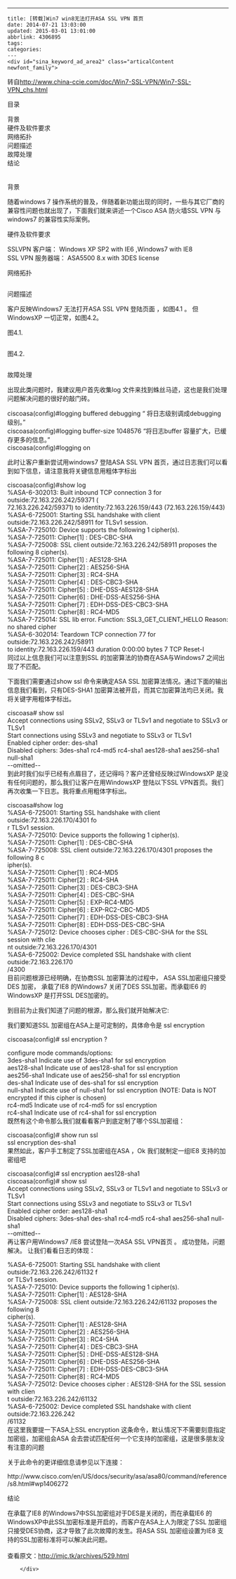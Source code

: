 ---
    title: [转载]Win7 win8无法打开ASA SSL VPN 首页
    date: 2014-07-21 13:03:00
    updated: 2015-03-01 13:01:00
    abbrlink: 4306895
    tags:
    categories:
    ---
    <div id="sina_keyword_ad_area2" class="articalContent   newfont_family">
<p>转自<a title="http://www.china-ccie.com/doc/Win7-SSL-VPN/Win7-SSL-VPN_chs.html" href="http://www.china-ccie.com/doc/Win7-SSL-VPN/Win7-SSL-VPN_chs.html" rel="nofollow">http://www.china-ccie.com/doc/Win7-SSL-VPN/Win7-SSL-VPN_chs.html</a></p>
<p>目录</p>
<p>背景<br />
硬件及软件要求<br />
网络拓扑<br />
问题描述<br />
故障处理<br />
结论<br />
　</p>
<p>背景</p>
<p>随着windows 7
操作系统的普及，伴随着新功能出现的同时，一些与其它厂商的兼容性问题也就出现了，下面我们就来讲述一个Cisco ASA 防火墙SSL
VPN 与 windows7 的兼容性实际案例。</p>
<p>硬件及软件要求</p>
<p>SSLVPN 客户端： Windows XP SP2 with IE6 ,Windows7 with IE8<br />
SSL VPN 服务器端： ASA5500 8.x with 3DES license</p>
<p>网络拓扑</p>
<p><img src="http://images.cnitblog.com/blog/725676/201503/011300242213394.jpg" alt="" /></p>
<p>问题描述</p>
<p>客户反映Windows7 无法打开ASA SSL VPN 登陆页面 ，如图4.1 。 但WindowsXP
一切正常，如图4.2。</p>
<p>图4.1.</p>
<p><img src="http://images.cnitblog.com/blog/725676/201503/011300443461680.jpg" alt="" /></p>
<p>图4.2.</p>
<p><img src="http://images.cnitblog.com/blog/725676/201503/011300527838000.jpg" alt="" /></p>
<p>故障处理</p>
<p>出现此类问题时，我建议用户首先收集log 文件来找到蛛丝马迹，这也是我们处理问题解决问题的很好的敲门砖。</p>
<p>ciscoasa(config)#logging buffered debugging &ldquo; 将日志级别调成debugging
级别。&rdquo;<br />
ciscoasa(config)#logging buffer-size 1048576 &ldquo;将日志buffer
容量扩大，已缓存更多的信息。&rdquo;<br />
ciscoasa(config)#logging on</p>
<p>此时让客户重新尝试用windows7 登陆ASA SSL VPN
首页，通过日志我们可以看到如下信息，请注意我将关键信息用粗体字标出</p>
<p>ciscoasa(config)#show log<br />
%ASA-6-302013: Built inbound TCP connection 3 for
outside:72.163.226.242/59371 (<br />
72.163.226.242/59371) to identity:72.163.226.159/443
(72.163.226.159/443)<br />
%ASA-6-725001: Starting SSL handshake with client
outside:72.163.226.242/58911 for TLSv1 session.<br />
%ASA-7-725010: Device supports the following 1 cipher(s).<br />
%ASA-7-725011: Cipher[1] : DES-CBC-SHA<br />
%ASA-7-725008: SSL client outside:72.163.226.242/58911 proposes the
following 8 cipher(s).<br />
%ASA-7-725011: Cipher[1] : AES128-SHA<br />
%ASA-7-725011: Cipher[2] : AES256-SHA<br />
%ASA-7-725011: Cipher[3] : RC4-SHA<br />
%ASA-7-725011: Cipher[4] : DES-CBC3-SHA<br />
%ASA-7-725011: Cipher[5] : DHE-DSS-AES128-SHA<br />
%ASA-7-725011: Cipher[6] : DHE-DSS-AES256-SHA<br />
%ASA-7-725011: Cipher[7] : EDH-DSS-DES-CBC3-SHA<br />
%ASA-7-725011: Cipher[8] : RC4-MD5<br />
%ASA-7-725014: SSL lib error. Function: SSL3_GET_CLIENT_HELLO
Reason: no shared cipher<br />
%ASA-6-302014: Teardown TCP connection 77 for
outside:72.163.226.242/58911<br />
to identity:72.163.226.159/443 duration 0:00:00 bytes 7 TCP
Reset-I<br />
同过以上信息我们可以注意到SSL 的加密算法的协商在ASA与Windows7 之间出现了不匹配。</p>
<p>下面我们需要通过show ssl 命令来确定ASA SSL 加密算法情况。通过下面的输出信息我们看到，只有DES-SHA1
加密算法被开启，而其它加密算法均已关闭。我将关键字用粗体字标出。</p>
<p>ciscoasa# show ssl<br />
Accept connections using SSLv2, SSLv3 or TLSv1 and negotiate to
SSLv3 or TLSv1<br />
Start connections using SSLv3 and negotiate to SSLv3 or TLSv1<br />
Enabled cipher order: des-sha1<br />
Disabled ciphers: 3des-sha1 rc4-md5 rc4-sha1 aes128-sha1
aes256-sha1 null-sha1<br />
--omitted--<br />
到此时我们似乎已经有点眉目了，还记得吗？客户还曾经反映过WindowsXP 是没有任何问题的，那么我们让客户在用WindowsXP
登陆以下SSL VPN首页。我们再次收集一下日志。我将重点用粗体字标出。</p>
<p>ciscoasa#show log<br />
%ASA-6-725001: Starting SSL handshake with client
outside:72.163.226.170/4301 fo<br />
r TLSv1 session.<br />
%ASA-7-725010: Device supports the following 1 cipher(s).<br />
%ASA-7-725011: Cipher[1] : DES-CBC-SHA<br />
%ASA-7-725008: SSL client outside:72.163.226.170/4301 proposes the
following 8 c<br />
ipher(s).<br />
%ASA-7-725011: Cipher[1] : RC4-MD5<br />
%ASA-7-725011: Cipher[2] : RC4-SHA<br />
%ASA-7-725011: Cipher[3] : DES-CBC3-SHA<br />
%ASA-7-725011: Cipher[4] : DES-CBC-SHA<br />
%ASA-7-725011: Cipher[5] : EXP-RC4-MD5<br />
%ASA-7-725011: Cipher[6] : EXP-RC2-CBC-MD5<br />
%ASA-7-725011: Cipher[7] : EDH-DSS-DES-CBC3-SHA<br />
%ASA-7-725011: Cipher[8] : EDH-DSS-DES-CBC-SHA<br />
%ASA-7-725012: Device chooses cipher : DES-CBC-SHA for the SSL
session with clie<br />
nt outside:72.163.226.170/4301<br />
%ASA-6-725002: Device completed SSL handshake with client
outside:72.163.226.170<br />
/4300<br />
目前问题根源已经明确，在协商SSL 加密算法的过程中， ASA SSL加密组只接受DES 加密， 承载了IE8 的Windows7
关闭了DES SSL加密。而承载IE6 的WindowsXP 是打开SSL DES加密的。</p>
<p>到目前为止我们知道了问题的根源，那么我们就开始解决它:</p>
<p>我们要知道SSL 加密组在ASA上是可定制的，具体命令是 ssl encryption</p>
<p>ciscoasa(config)# ssl encryption ?</p>
<p>configure mode commands/options:<br />
3des-sha1 Indicate use of 3des-sha1 for ssl encryption<br />
aes128-sha1 Indicate use of aes128-sha1 for ssl encryption<br />
aes256-sha1 Indicate use of aes256-sha1 for ssl encryption<br />
des-sha1 Indicate use of des-sha1 for ssl encryption<br />
null-sha1 Indicate use of null-sha1 for ssl encryption (NOTE: Data
is NOT<br />
encrypted if this cipher is chosen)<br />
rc4-md5 Indicate use of rc4-md5 for ssl encryption<br />
rc4-sha1 Indicate use of rc4-sha1 for ssl encryption<br />
既然有这个命令那么我们就看看客户到底定制了哪个SSL加密组：</p>
<p>ciscoasa(config)# show run ssl<br />
ssl encryption des-sha1<br />
果然如此，客户手工制定了SSL加密组在ASA ，Ok 我们就制定一组IE8 支持的加密组吧</p>
<p>ciscoasa(config)# ssl encryption aes128-sha1<br />
ciscoasa(config)# show ssl<br />
Accept connections using SSLv2, SSLv3 or TLSv1 and negotiate to
SSLv3 or TLSv1<br />
Start connections using SSLv3 and negotiate to SSLv3 or TLSv1<br />
Enabled cipher order: aes128-sha1<br />
Disabled ciphers: 3des-sha1 des-sha1 rc4-md5 rc4-sha1 aes256-sha1
null-sha1<br />
--omitted--<br />
再让客户用Windows7 /IE8 尝试登陆一次ASA SSL VPN首页 。 成功登陆，问题解决。 让我们看看日志的体现：</p>
<p>%ASA-6-725001: Starting SSL handshake with client
outside:72.163.226.242/61132 f<br />
or TLSv1 session.<br />
%ASA-7-725010: Device supports the following 1 cipher(s).<br />
%ASA-7-725011: Cipher[1] : AES128-SHA<br />
%ASA-7-725008: SSL client outside:72.163.226.242/61132 proposes the
following 8<br />
cipher(s).<br />
%ASA-7-725011: Cipher[1] : AES128-SHA<br />
%ASA-7-725011: Cipher[2] : AES256-SHA<br />
%ASA-7-725011: Cipher[3] : RC4-SHA<br />
%ASA-7-725011: Cipher[4] : DES-CBC3-SHA<br />
%ASA-7-725011: Cipher[5] : DHE-DSS-AES128-SHA<br />
%ASA-7-725011: Cipher[6] : DHE-DSS-AES256-SHA<br />
%ASA-7-725011: Cipher[7] : EDH-DSS-DES-CBC3-SHA<br />
%ASA-7-725011: Cipher[8] : RC4-MD5<br />
%ASA-7-725012: Device chooses cipher : AES128-SHA for the SSL
session with clien<br />
t outside:72.163.226.242/61132<br />
%ASA-6-725002: Device completed SSL handshake with client
outside:72.163.226.242<br />
/61132<br />
在这里我要提一下ASA上SSL encryption 这条命令，默认情况下不需要刻意指定加密组，加密组会ASA
会去尝试匹配任何一个它支持的加密组，这是很多朋友没有注意的问题</p>
<p>关于此命令的更详细信息请参见以下连接：</p>
<p>
http://www.cisco.com/en/US/docs/security/asa/asa80/command/reference/s8.html#wp1406272</p>
<p>结论</p>
<p>在承载了IE8 的Windows7中SSL加密组对于DES是关闭的，而在承载IE6
的WindowsXP中此SSL加密标准是开启的，而客户在ASA上人为限定了SSL
加密组只接受DES协商，这才导致了此次故障的发生。将ASA SSL 加密组设置为IE8
支持的SSL加密标准将可以解决此问题。<br />
<br />
查看原文：<a href="http://imjc.tk/archives/529.html" rel="nofollow">http://imjc.tk/archives/529.html</a></p>
							
		</div>
    